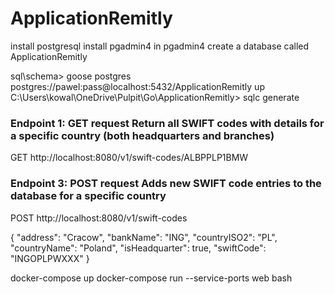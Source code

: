 # ApplicationRemitly

install postgresql
install pgadmin4
in pgadmin4 create a database called ApplicationRemitly

sql\schema> goose postgres postgres://pawel:pass@localhost:5432/ApplicationRemitly up
C:\Users\kowal\OneDrive\Pulpit\Go\ApplicationRemitly> sqlc generate


### Endpoint 1: GET request Return all SWIFT codes with details for a specific country (both headquarters and branches)
GET http://localhost:8080/v1/swift-codes/ALBPPLP1BMW
###

### Endpoint 3: POST request  Adds new SWIFT code entries to the database for a specific country
POST http://localhost:8080/v1/swift-codes

{
"address": "Cracow",
"bankName": "ING",
"countryISO2": "PL",
"countryName": "Poland",
"isHeadquarter": true,
"swiftCode": "INGOPLPWXXX"
}


docker-compose up
docker-compose run --service-ports web bash